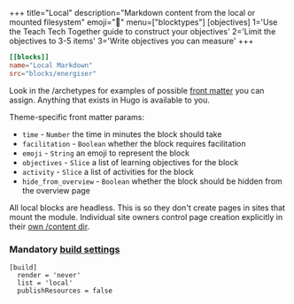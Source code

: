 +++
title="Local"
description="Markdown content from the local or mounted filesystem"
emoji="📝"
menu=["blocktypes"]
[objectives]
    1='Use the Teach Tech Together guide to construct your objectives'
    2='Limit the objectives to 3-5 items'
    3='Write objectives you can measure'
+++

```toml
[[blocks]]
name="Local Markdown"
src="blocks/energiser"
```

Look in the /archetypes for examples of possible [front matter](https://gohugo.io/content-management/front-matter/) you can assign. Anything that exists in Hugo is available to you.

Theme-specific front matter params:

- `time` - `Number` the time in minutes the block should take
- `facilitation` - `Boolean` whether the block requires facilitation
- `emoji` - `String` an emoji to represent the block
- `objectives` - `Slice` a list of learning objectives for the block
- `activity` - `Slice` a list of activities for the block
- `hide_from_overview` - `Boolean` whether the block should be hidden from the overview page

All local blocks are headless. This is so they don't create pages in sites that mount the module. Individual site owners control page creation explicitly in their [own /content dir](https://gohugo.io/content-management/organization/).

### Mandatory [build settings](https://gohugo.io/content-management/build-options)

```
[build]
  render = 'never'
  list = 'local'
  publishResources = false
```
